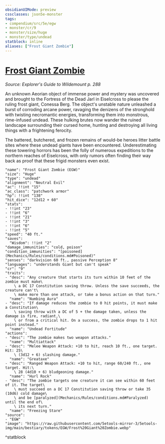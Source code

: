 ```yaml
---
obsidianUIMode: preview
cssclasses: json5e-monster
tags:
- compendium/src/5e/egw
- monster/cr/9
- monster/size/huge
- monster/type/undead
statblock: inline
aliases: ["Frost Giant Zombie"]
---
```

# [Frost Giant Zombie](Mechanics\bestiary\undead/frost-giant-zombie-egw.md)
*Source: Explorer's Guide to Wildemount p. 288*  

An unknown Aeorian object of immense power and mystery was uncovered and brought to the Fortress of the Dead Jarl in Eiselcross to please the ruling frost giant, Conessa Berg. The object's unstable nature unleashed a burst of corroding arcane power, ravaging the denizens of the stronghold with twisting necromantic energies, transforming them into monstrous, rime-infused undead. These hulking brutes now wander the ruined landscape surrounding their cursed home, hunting and destroying all living things with a frightening ferocity.

The battered, butchered, and frozen remains of would-be heroes litter battle sites where these undead giants have been encountered. Underestimating these towering horrors has been the folly of numerous expeditions to the northern reaches of Eiselcross, with only rumors often finding their way back as proof that these frigid monsters even exist.

```statblock
"name": "Frost Giant Zombie (EGW)"
"size": "Huge"
"type": "undead"
"alignment": "Neutral Evil"
"ac": !!int "15"
"ac_class": "patchwork armor"
"hp": !!int "138"
"hit_dice": "12d12 + 60"
"stats":
- !!int "23"
- !!int "6"
- !!int "21"
- !!int "3"
- !!int "6"
- !!int "5"
"speed": "40 ft."
"saves":
  "Wisdom": !!int "2"
"damage_immunities": "cold, poison"
"condition_immunities": "[poisoned](Mechanics/Rules/conditions.md#Poisoned)"
"senses": "darkvision 60 ft., passive Perception 8"
"languages": "understands Giant but can't speak"
"cr": "9"
"traits":
- "desc": "Any creature that starts its turn within 10 feet of the zombie must make\
    \ a DC 17 Constitution saving throw. Unless the save succeeds, the creature can't\
    \ make more than one attack, or take a bonus action on that turn."
  "name": "Numbing Aura"
- "desc": "If damage reduces the zombie to 0 hit points, it must make a Constitution\
    \ saving throw with a DC of 5 + the damage taken, unless the damage is fire, radiant,\
    \ or from a critical hit. On a success, the zombie drops to 1 hit point instead."
  "name": "Undead Fortitude"
"actions":
- "desc": "The zombie makes two weapon attacks."
  "name": "Multiattack"
- "desc": "Melee Weapon Attack: +10 to hit, reach 10 ft., one target. Hit: 25\
    \ (3d12 + 6) slashing damage."
  "name": "Greataxe"
- "desc": "Ranged Weapon Attack: +10 to hit, range 60/240 ft., one target. Hit:\
    \ 28 (4d10 + 6) bludgeoning damage."
  "name": "Hurl Rock"
- "desc": "The zombie targets one creature it can see within 60 feet of it. The target\
    \ must succeed on a DC 17 Constitution saving throw or take 35 (10d6) cold damage\
    \ and be [paralyzed](Mechanics/Rules/conditions.md#Paralyzed) until the end of\
    \ its next turn."
  "name": "Freezing Stare"
"source":
- "EGW"
"image": "https://raw.githubusercontent.com/5etools-mirror-3/5etools-img/main/bestiary/tokens/EGW/Frost%20Giant%20Zombie.webp"
```
^statblock